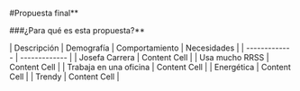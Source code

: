 #Propuesta final**

###¿Para qué es esta propuesta?**


| Descripción  | Demografía |  Comportamiento  | Necesidades |
| ------------- | ------------- |
| Josefa Carrera  | Content Cell  |
| Usa mucho RRSS  | Content Cell  |
| Trabaja en una oficina  | Content Cell  |
| Energética  | Content Cell  |
| Trendy  | Content Cell  |
